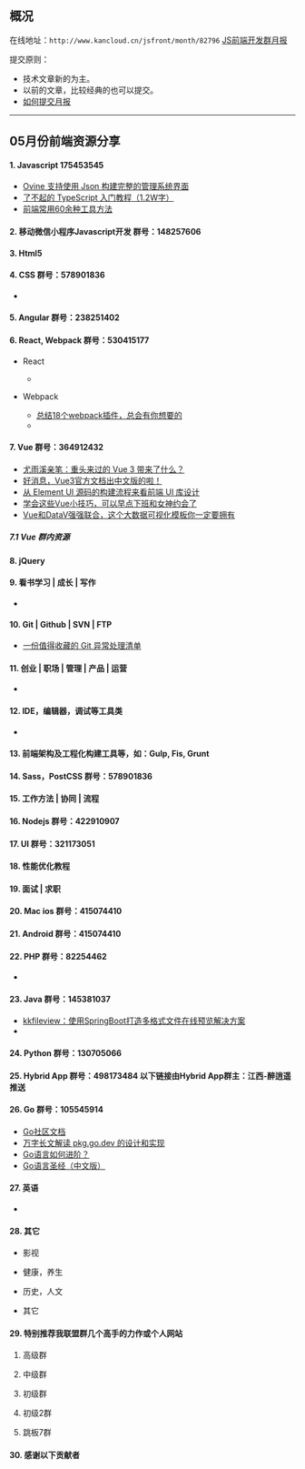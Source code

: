 ## 概况

在线地址：`http://www.kancloud.cn/jsfront/month/82796` [JS前端开发群月报](http://www.kancloud.cn/jsfront/month/82796)


提交原则：

- 技术文章新的为主。
- 以前的文章，比较经典的也可以提交。
- [如何提交月报](http://www.kancloud.cn/jsfront/month/227309)

---


## 05月份前端资源分享
#### 1. Javascript 175453545
- [Ovine 支持使用 Json 构建完整的管理系统界面](https://ovine.igroupes.com/org/)
- [了不起的 TypeScript 入门教程（1.2W字）](https://zhuanlan.zhihu.com/p/147765838)
- [前端常用60余种工具方法](https://zhuanlan.zhihu.com/p/143590337)

#### 2. 移动微信小程序Javascript开发 群号：148257606


#### 3. Html5


#### 4. CSS  群号：578901836
- []()

#### 5. Angular 群号：238251402

#### 6. React, Webpack 群号：530415177
- React
  
  - []()
  
- Webpack

  - [总结18个webpack插件，总会有你想要的](https://juejin.im/post/5ee9c98c6fb9a0587c6b136c)
  - []()


#### 7. Vue 群号：364912432
- [尤雨溪亲笔：重头来过的 Vue 3 带来了什么？](https://zhuanlan.zhihu.com/p/147022323)
- [好消息，Vue3官方文档出中文版的啦！](https://juejin.im/post/5eedd9776fb9a058b10aa8af)
- [从 Element UI 源码的构建流程来看前端 UI 库设计](https://juejin.im/post/5ef173c051882565bf507c2d)
- [学会这些Vue小技巧，可以早点下班和女神约会了](https://juejin.im/post/5eddbaee5188254344768fdc)
- [Vue和DataV强强联合，这个大数据可视化模板你一定要拥有](https://zhuanlan.zhihu.com/p/150440638)

##### 7.1 Vue 群内资源


#### 8. jQuery

#### 9. 看书学习 | 成长 | 写作
- []()

#### 10. Git | Github | SVN | FTP
- [一份值得收藏的 Git 异常处理清单](https://juejin.im/post/5edcf3a36fb9a047fa04fbc3)

#### 11. 创业 | 职场 | 管理 | 产品 | 运营
- []()

#### 12. IDE，编辑器，调试等工具类
- []()

#### 13. 前端架构及工程化构建工具等，如：Gulp, Fis, Grunt

#### 14. Sass，PostCSS  群号：578901836

#### 15. 工作方法 | 协同 | 流程

#### 16. Nodejs 群号：422910907

#### 17. UI 群号：321173051

#### 18. 性能优化教程

#### 19. 面试 | 求职

#### 20. Mac ios 群号：415074410

#### 21. Android 群号：415074410

#### 22. PHP 群号：82254462
- []()

#### 23. Java 群号：145381037
- [kkfileview：使用SpringBoot打造多格式文件在线预览解决方案](https://zhuanlan.zhihu.com/p/147750515)
- []()

#### 24. Python 群号：130705066

#### 25. Hybrid App 群号：498173484 以下链接由Hybrid App群主：江西-醉逍遥推送

#### 26. Go 群号：105545914
- [Go社区文档](https://learnku.com/go/docs)
- [万字长文解读 pkg.go.dev 的设计和实现](https://mp.weixin.qq.com/s/btX53JVCgfOfxDy2ynQa_A)
- [Go语言如何进阶？](https://www.zhihu.com/question/399923003)
- [Go语言圣经（中文版）](https://books.studygolang.com/gopl-zh/)

#### 27. 英语
- []()

#### 28. 其它

- 影视


- 健康，养生


- 历史，人文


- 其它

  


#### 29. 特别推荐我联盟群几个高手的力作或个人网站

1. 高级群



2. 中级群


3. 初级群

4. 初级2群


5. 跳板7群


#### 30. 感谢以下贡献者

